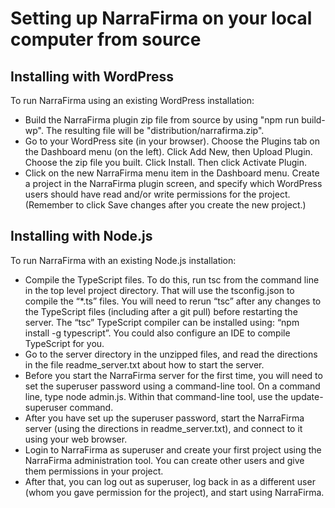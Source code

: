 # Setting up NarraFirma on your local computer from source

## Installing with WordPress

To run NarraFirma using an existing WordPress installation:

- Build the NarraFirma plugin zip file from source by using "npm run build-wp". The resulting file will be "distribution/narrafirma.zip".
- Go to your WordPress site (in your browser). Choose the Plugins tab on the Dashboard menu (on the left). Click Add New, then Upload Plugin. Choose the zip file you built. Click Install. Then click Activate Plugin.
- Click on the new NarraFirma menu item in the Dashboard menu. Create a project in the NarraFirma plugin screen, and specify which WordPress users should have read and/or write permissions for the project. (Remember to click Save changes after you create the new project.)

## Installing with Node.js

To run NarraFirma with an existing Node.js installation:

- Compile the TypeScript files. To do this, run tsc from the command line in the top level project directory. That will use the tsconfig.json to compile the “*.ts” files. You will need to rerun “tsc” after any changes to the TypeScript files (including after a git pull) before restarting the server. The “tsc” TypeScript compiler can be installed using: “npm install -g typescript”. You could also configure an IDE to compile TypeScript for you.
- Go to the server directory in the unzipped files, and read the directions in the file readme_server.txt about how to start the server.
- Before you start the NarraFirma server for the first time, you will need to set the superuser password using a command-line tool. On a command line, type node admin.js. Within that command-line tool, use the update-superuser command.
- After you have set up the superuser password, start the NarraFirma server (using the directions in readme_server.txt), and connect to it using your web browser.
- Login to NarraFirma as superuser and create your first project using the NarraFirma administration tool. You can create other users and give them permissions in your project.
- After that, you can log out as superuser, log back in as a different user (whom you gave permission for the project), and start using NarraFirma.
